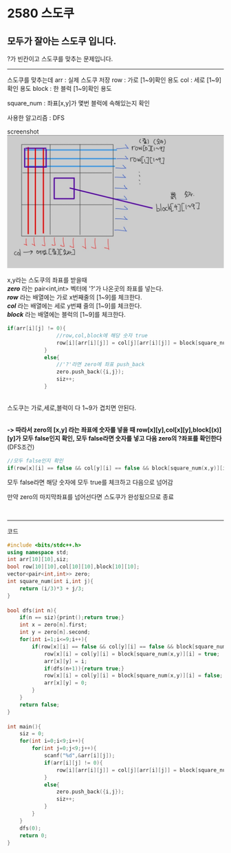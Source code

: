 # 2580 스도쿠

## 모두가 잘아는 스도쿠 입니다.

<p> ?가 빈칸이고 스도쿠를 맞추는 문제입니다.

---

스도쿠를 맞추는데 
arr : 실제 스도쿠 저장
row : 가로 [1~9]확인 용도
col : 세로 [1~9]확인 용도
block : 한 블럭 [1~9]확인 용도

square_num : 좌표[x,y]가 몇번 블럭에 속해있는지 확인

사용한 알고리즘 : DFS

screenshot
![screensh](pic.jpg)

x,y라는 스도쿠의 좌표를 받을때<br/> 
**_zero_** 라는 pair<int,int> 벡터에 '?'가 나온곳의 좌표를 넣는다.<br/>
**_row_** 라는 배열에는 가로 x번째줄의 [1~9]를 체크한다.<br/>
**_col_** 라는 배열에는 세로 y번쨰 줄의 [1~9]를 체크한다.<br/>
**_block_** 라는 배열에는 블럭의 [1~9]를 체크한다.<br/>
```c++
if(arr[i][j] != 0){
                //row,col,block에 해당 숫자 true
                row[i][arr[i][j]] = col[j][arr[i][j]] = block[square_num(i,j)][arr[i][j]] = true;
            }
            else{
                //'?'라면 zero에 좌표 push_back
                zero.push_back({i,j});
                siz++;
            }
```
<br/>
스도쿠는 가로,세로,블럭이 다 1~9가 겹치면 안된다.<br/>
<br/>

**-> 따라서 zero의 [x,y] 라는 좌표에 숫자를 넣을 때  row[x][y],col[x][y],block[(x)][y]가 모두 false인지 확인, 모두 false라면 숫자를 넣고 다음 zero의 ?좌표를 확인한다**
(DFS조건)
<br/>

```c++
//모두 false인지 확인
if(row[x][i] == false && col[y][i] == false && block[square_num(x,y)][i] == false)
```

모두 false라면 해당 숫자에 모두 true를 체크하고 다음으로 넘어감

만약 zero의 마지막좌표를 넘어선다면 스도쿠가 완성됬으므로 종료


<br/>

---
코드
```c++
#include <bits/stdc++.h>
using namespace std;
int arr[10][10],siz;
bool row[10][10],col[10][10],block[10][10];
vector<pair<int,int>> zero;
int square_num(int i,int j){
    return (i/3)*3 + j/3;
}

bool dfs(int n){
    if(n == siz){print();return true;}
    int x = zero[n].first;
    int y = zero[n].second;
    for(int i=1;i<=9;i++){
        if(row[x][i] == false && col[y][i] == false && block[square_num(x,y)][i] == false){
            row[x][i] = col[y][i] = block[square_num(x,y)][i] = true;
            arr[x][y] = i;
            if(dfs(n+1)){return true;}
            row[x][i] = col[y][i] = block[square_num(x,y)][i] = false;
            arr[x][y] = 0;
        }
    }
    return false;
}

int main(){
    siz = 0;
    for(int i=0;i<9;i++){
        for(int j=0;j<9;j++){
            scanf("%d",&arr[i][j]);
            if(arr[i][j] != 0){
                row[i][arr[i][j]] = col[j][arr[i][j]] = block[square_num(i,j)][arr[i][j]] = true;
            }
            else{
                zero.push_back({i,j});
                siz++;
            }
        }
    }
    dfs(0);
    return 0;
}
```
